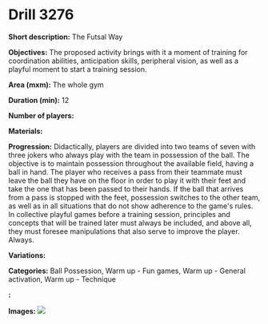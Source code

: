 # Drill 3276

**Short description:**
The Futsal Way

**Objectives:**
The proposed activity brings with it a moment of training for coordination abilities, anticipation skills, peripheral vision, as well as a playful moment to start a training session.

**Area (mxm):**
The whole gym

**Duration (min):**
12

**Number of players:**


**Materials:**


**Progression:**
Didactically, players are divided into two teams of seven with three jokers who always play with the team in possession of the ball. The objective is to maintain possession throughout the available field, having a ball in hand. The player who receives a pass from their teammate must leave the ball they have on the floor in order to play it with their feet and take the one that has been passed to their hands. If the ball that arrives from a pass is stopped with the feet, possession switches to the other team, as well as in all situations that do not show adherence to the game's rules. In collective playful games before a training session, principles and concepts that will be trained later must always be included, and above all, they must foresee manipulations that also serve to improve the player. Always.

**Variations:**


**Categories:**
Ball Possession, Warm up - Fun games, Warm up - General activation, Warm up - Technique

**:**


**Images:**
![](https://www.coachingfutsal.com/\images\58c19dbf-fc38-4c6a-9c86-a84f59d78199_warmup.jpg)


